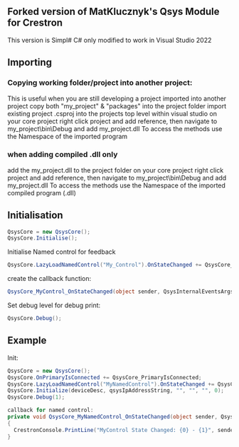 ## Forked version of MatKlucznyk's Qsys Module for Crestron
This version is Simpl# C# only modified to work in Visual Studio 2022

## Importing
### Copying working folder/project into another project:
This is useful when you are still developing a project imported into another project 
copy both "my_project" & "packages" into the project folder
import existing project .csproj into the projects top level within visual studio
on your core project right click project and add reference, then navigate to my_project\bin\Debug and add my_project.dll
To access the methods use the Namespace of the imported program

### when adding compiled .dll only
add the my_project.dll to the project folder
on your core project right click project and add reference, then navigate to my_project\bin\Debug and add my_project.dll
To access the methods use the Namespace of the imported compiled program (.dll)

## Initialisation 
```c#
QsysCore = new QsysCore();
QsysCore.Initialise();
```

Initialise Named control for feedback
```c#
QsysCore.LazyLoadNamedControl("My_Control").OnStateChanged += QsysCore_MyControl_OnStateChanged;
```
create the callback function:
```c#
QsysCore_MyControl_OnStateChanged(object sender, QsysInternalEventsArgs e)
```

Set debug level for debug print:
```c#
QsysCore.Debug();
```


## Example
Init:
```c#
QsysCore = new QsysCore();
QsysCore.OnPrimaryIsConnected += QsysCore_PrimaryIsConnected;
QsysCore.LazyLoadNamedControl("MyNamedControl").OnStateChanged += QsysCore_MyNamedControl_OnStateChanged;
QsysCore.Initialize(deviceDesc, qsysIpAddressString, "", "", "", 0);
QsysCore.Debug(1);

callback for named control:
private void QsysCore_MyNamedControl_OnStateChanged(object sender, QsysInternalEventsArgs e)
{
  CrestronConsole.PrintLine("MyControl State Changed: {0} - {1}", sender, e.BoolValue);
}
```
